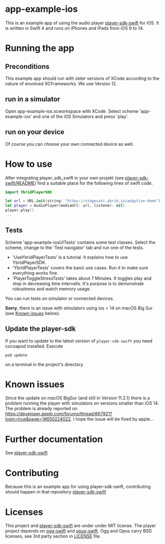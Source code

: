 # app-example-ios
This is an example app of using the audio player [player-sdk-swift](https://github.com/ybrid/player-sdk-swift) for iOS. It is written in Swift 4 and runs on iPhones and iPads from iOS 9 to 14. 

# Running the app

## Preconditions
This example app should run with older versions of XCode according to the nature of envolved XCFrameworks. We use Version 12. 

## run in a simulator
Open app-example-ios.xcworkspace with XCode. Select scheme 'app-example-ios' and one of the iOS Simulators and press 'play'. 

## run on your device
Of course you can choose your own connected device as well. 


# How to use
After integrating player_sdk_swift in your own projekt (see [player-sdk-swift/README](https://github.com/ybrid/player-sdk-swift/blob/master/README.md#integration)) find a suitable place for the following lines of swift code.

```swift
import YbridPlayerSDK 

let url = URL.init(string: "https://stagecast.ybrid.io/adaptive-demo")!
let player = AudioPlayer(mediaUrl: url, listener: nil)
player.play()
...
```

## Tests 
Scheme 'app-example-iosUITests' contains some test classes. Select the scheme, change to the 'Test navigator' tab and run one of the tests.

- 'UseYbridPlayerTests' is a tutorial. It explains how to use YbridPlayerSDK.
- 'YbridPlayerTests' covers the basic use cases. Run it to make sure everything works fine.
- 'PlayerToggleStressTests' takes about 7 Minutes. It toggles play and stop in decreasing time intervalls. It's purpose is to demonstrate robustness and watch memory usage.

You can run tests on simulator or connected devices.

**Sorry**, there is an issue with simulators using ios < 14 on macOS Big Sur (see [Known issues](https://github.com/ybrid/app-example-ios#known-issues) below).


## Update the player-sdk
If you want to update to the latest version of ```player-sdk-swift``` you need cocoapod installed. Execute
```shell
pod update
```
on a terminal in the project's directory.


# Known issues
Since the update on macOS BigSur (and still in Version 11.2.1) there is a problem running the player with simulators on versions smaller than iOS 14. The problem is already reported on https://developer.apple.com/forums/thread/667921?login=true&page=1#650224022. I hope the issue will be fixed by apple...

# Further documentation
See [player-sdk-swift](https://github.com/ybrid/player-sdk-swift)

# Contributing
Because this is an example app for using player-sdk-swift, contributing should happen in that repository [player-sdk-swift](https://github.com/ybrid/player-sdk-swift)

# Licenses
This project and [player-sdk-swift](https://github.com/ybrid/player-sdk-swift) are under under MIT license. The player project depends on [ogg-swift](https://github.com/ybrid/ogg-swift) and [opus-swift](https://github.com/ybrid/opus-swift). Ogg and Opus carry BSD licenses, see 3rd party section in [LICENSE](https://github.com/ybrid/app-example-ios/blob/master/LICENSE) file.